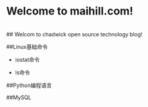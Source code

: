 # Welcome to maihill.com!
<br />
## Welcom to chadwick open source technology blog!

##Linux基础命令

- iostat命令

- ls命令

    
  

##Python编程语言

##MySQL